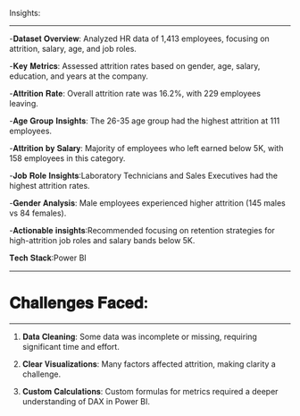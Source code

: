 Insights:
___________________________________________________________________________________________________________________________________________________________________________________________
-𝐃𝐚𝐭𝐚𝐬𝐞𝐭 𝐎𝐯𝐞𝐫𝐯𝐢𝐞𝐰: Analyzed HR data of 1,413 employees, focusing on attrition, salary, age, and job roles.

-𝐊𝐞𝐲 𝐌𝐞𝐭𝐫𝐢𝐜𝐬: Assessed attrition rates based on gender, age, salary, education, and years at the company.

-𝐀𝐭𝐭𝐫𝐢𝐭𝐢𝐨𝐧 𝐑𝐚𝐭𝐞: Overall attrition rate was 16.2%, with 229 employees leaving.

-𝐀𝐠𝐞 𝐆𝐫𝐨𝐮𝐩 𝐈𝐧𝐬𝐢𝐠𝐡𝐭𝐬:  The 26-35 age group had the highest attrition at 111 employees.

-𝐀𝐭𝐭𝐫𝐢𝐭𝐢𝐨𝐧 𝐛𝐲 𝐒𝐚𝐥𝐚𝐫𝐲: Majority of employees who left earned below 5K, with 158 employees in this category.

-𝐉𝐨𝐛 𝐑𝐨𝐥𝐞 𝐈𝐧𝐬𝐢𝐠𝐡𝐭𝐬:Laboratory Technicians and Sales Executives had the highest attrition rates.

-𝐆𝐞𝐧𝐝𝐞𝐫 𝐀𝐧𝐚𝐥𝐲𝐬𝐢𝐬: Male employees experienced higher attrition (145 males vs 84 females).

-𝐀𝐜𝐭𝐢𝐨𝐧𝐚𝐛𝐥𝐞 𝐢𝐧𝐬𝐢𝐠𝐡𝐭𝐬:Recommended focusing on retention strategies for high-attrition job roles and salary bands below 5K.

𝐓𝐞𝐜𝐡 𝐒𝐭𝐚𝐜𝐤:Power BI
___________________________________________________________________________________________________________________________________________________________________________________________

 # 𝐂𝐡𝐚𝐥𝐥𝐞𝐧𝐠𝐞𝐬 𝐅𝐚𝐜𝐞𝐝:
___________________________________________________________________________________________________________________________________________________________________________________________
1. 𝐃𝐚𝐭𝐚 𝐂𝐥𝐞𝐚𝐧𝐢𝐧𝐠: Some data was incomplete or missing, requiring significant time and effort.

2. 𝐂𝐥𝐞𝐚𝐫 𝐕𝐢𝐬𝐮𝐚𝐥𝐢𝐳𝐚𝐭𝐢𝐨𝐧𝐬: Many factors affected attrition, making clarity a challenge.

3. 𝐂𝐮𝐬𝐭𝐨𝐦 𝐂𝐚𝐥𝐜𝐮𝐥𝐚𝐭𝐢𝐨𝐧𝐬: Custom formulas for metrics required a deeper understanding of DAX in Power BI.

